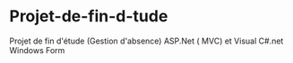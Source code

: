 # Projet-de-fin-d-tude
Projet de fin d'étude (Gestion d'absence) ASP.Net ( MVC) et Visual C#.net Windows Form

